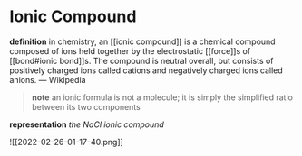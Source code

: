 # Ionic Compound

**definition** in chemistry, an [[ionic compound]] is a chemical compound composed of ions held together by the electrostatic [[force]]s of [[bond#ionic bond]]s. The compound is neutral overall, but consists of positively charged ions called cations and negatively charged ions called anions. &mdash; Wikipedia

> **note** an ionic formula is not a molecule; it is simply the simplified ratio between its two components

**representation** _the $NaCl$ ionic compound_

![[2022-02-26-01-17-40.png]]
